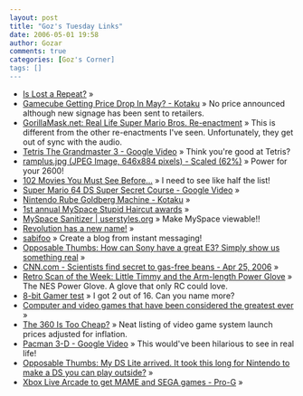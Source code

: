 ```yaml
---
layout: post
title: "Goz's Tuesday Links"
date: 2006-05-01 19:58
author: Gozar
comments: true
categories: [Goz's Corner]
tags: []
---
```

<ul>
<li><a href="http://www.islostarepeat.com/" title="Is Lost a Repeat?">Is Lost a Repeat?</a> &raquo; </li>
<li><a href="http://www.kotaku.com/gaming/nintendo/gamecube-getting-price-drop-in-may-170503.php" title="Gamecube Getting Price Drop In May? - Kotaku">Gamecube Getting Price Drop In May? - Kotaku</a> &raquo; No price announced although new signage has been sent to retailers.</li>
<li><a href="http://gorillamask.net/mariolive.shtml" title="GorillaMask.net: Real Life Super Mario Bros. Re-enactment">GorillaMask.net: Real Life Super Mario Bros. Re-enactment</a> &raquo; This is different from the other re-enactments I've seen. Unfortunately, they get out of sync with the audio.</li>
<li><a href="http://video.google.com/videoplay?docid=-8029438710598126708&amp;pl=true" title="Tetris The Grandmaster 3 - Google Video">Tetris The Grandmaster 3 - Google Video</a> &raquo; Think you're good at Tetris?</li>
<li><a href="http://cvmm.vg-network.com/ramplus.jpg" title="ramplus.jpg (JPEG Image, 646x884 pixels) - Scaled (62%)">ramplus.jpg (JPEG Image, 646x884 pixels) - Scaled (62%)</a> &raquo; Power for your 2600!</li>
<li><a href="http://rogerebert.suntimes.com/apps/pbcs.dll/article?AID=/20060420/EDITOR/60419010" title="102 Movies You Must See Before...">102 Movies You Must See Before...</a> &raquo; I need to see like half the list!</li>
<li><a href="http://video.google.com/videoplay?docid=1169066876710679210" title="Super Mario 64 DS Super Secret Course - Google Video">Super Mario 64 DS Super Secret Course - Google Video</a> &raquo; </li>
<li><a href="http://www.kotaku.com/gaming/nintendo/nintendo-rube-goldberg-machine-169898.php" title="Nintendo Rube Goldberg Machine - Kotaku">Nintendo Rube Goldberg Machine - Kotaku</a> &raquo; </li>
<li><a href="http://www.demonbaby.com/blog/2004/04/first-annual-myspace-stupid-haircut.html" title="1st annual MySpace Stupid Haircut awards">1st annual MySpace Stupid Haircut awards</a> &raquo; </li>
<li><a href="http://userstyles.org/style/show/185" title="MySpace Sanitizer | userstyles.org">MySpace Sanitizer | userstyles.org</a> &raquo; Make MySpace viewable!!</li>
<li><a href="http://revolution.nintendo.com/" title="Revolution has a new name!">Revolution has a new name!</a> &raquo; </li>
<li><a href="http://www.sabifoo.com/main" title="sabifoo">sabifoo</a> &raquo; Create a blog from instant messaging!</li>
<li><a href="http://arstechnica.com/journals/thumbs.ars/2006/4/26/3753" title="Opposable Thumbs: How can Sony have a great E3? Simply show us something real">Opposable Thumbs: How can Sony have a great E3? Simply show us something real</a> &raquo; </li>
<li><a href="http://www.cnn.com/2006/HEALTH/04/25/health.beans.reut/index.html" title="CNN.com - Scientists find secret to gas-free beans - Apr 25, 2006">CNN.com - Scientists find secret to gas-free beans - Apr 25, 2006</a> &raquo; </li>
<li><a href="http://www.vintagecomputing.com/index.php/archives/125" title="Retro Scan of the Week: Little Timmy and the Arm-length Power Glove">Retro Scan of the Week: Little Timmy and the Arm-length Power Glove</a> &raquo; The NES Power Glove. A glove that only RC could love.</li>
<li><a href="http://8bitgamer.idiotworld.com/" title="8-bit Gamer test">8-bit Gamer test</a> &raquo; I got 2 out of 16. Can you name more?</li>
<li><a href="http://en.wikipedia.org/w/index.php?title=Computer_and_video_games_that_have_been_considered_the_greatest_ever" title="Computer and video games that have been considered the greatest ever">Computer and video games that have been considered the greatest ever</a> &raquo; </li>
<li><a href="http://games.slashdot.org/comments.pl?sid=183938&amp;cid=15192377" title="The 360 Is Too Cheap?">The 360 Is Too Cheap?</a> &raquo; Neat listing of video game system launch prices adjusted for inflation.</li>
<li><a href="http://video.google.com/videoplay?docid=1367087148554825643&amp;q=pacman&amp;pl=true" title="Pacman 3-D - Google Video">Pacman 3-D - Google Video</a> &raquo; This would've been hilarious to see in real life!</li>
<li><a href="http://arstechnica.com/journals/thumbs.ars/2006/4/24/3726" title="Opposable Thumbs: My DS Lite arrived. It took this long for Nintendo to make a DS you can play outside?">Opposable Thumbs: My DS Lite arrived. It took this long for Nintendo to make a DS you can play outside?</a> &raquo; </li>
<li><a href="http://www.pro-g.co.uk/news/21-04-2006-2625.html" title="Xbox Live Arcade to get MAME and SEGA games - Pro-G">Xbox Live Arcade to get MAME and SEGA games - Pro-G</a> &raquo; </li>
</ul>

